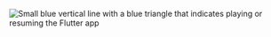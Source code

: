 ![Small blue vertical line with a blue triangle that indicates playing or resuming the Flutter app](/assets/images/docs/testing/debugging/vscode-icons/play-or-resume.png)